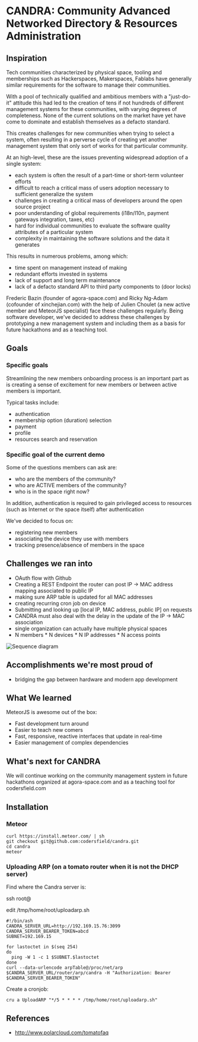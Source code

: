 # CANDRA: Community Advanced Networked Directory & Resources Administration

## Inspiration

Tech communities characterized by physical space, tooling and memberships such as Hackerspaces, Makerspaces, Fablabs have generally similar requirements for the software to manage their communities. 

With a pool of technically qualified and ambitious members with a "just-do-it" attitude this had led to the creation of tens if not hundreds of different management systems for these communities, with varying degrees of completeness. None of the current solutions on the market have yet have come to dominate and establish themselves as a defacto standard. 

This creates challenges for new communities when trying to select a system, often resulting in a perverse cycle of creating yet another management system that only sort of works for that particular community.

At an high-level, these are the issues preventing widespread adoption of a single system:

* each system is often the result of a part-time or short-term volunteer efforts
* difficult to reach a critical mass of users adoption necessary to sufficient generalize the system
* challenges in creating a critical mass of developers around the open source project
* poor understanding of global requirements (i18n/l10n, payment gateways integration, taxes, etc)
* hard for individual communities to evaluate the software quality attributes of a particular system
* complexity in maintaining the software solutions and the data it generates

This results in numerous problems, among which:

* time spent on management instead of making
* redundant efforts invested in systems
* lack of support and long term maintenance
* lack of a defacto standard API to third party components to (door locks)

Frederic Bazin (founder of agora-space.com) and Ricky Ng-Adam (cofounder of xinchejian.com) with the help of Julien Choulet (a new active member and MeteorJS specialist) face these challenges regularly. Being software developer, we've decided to address these challenges by prototyping a new management system and including them as a basis for future hackathons and as a teaching tool. 

## Goals

### Specific goals

Streamlining the new members onboarding process is an important part as is creating a sense of excitement for new members or between active members is important.

Typical tasks include:

* authentication 
* membership option (duration) selection 
* payment
* profile
* resources search and reservation

### Specific goal of the current demo

Some of the questions members can ask are:

* who are the members of the community?
* who are ACTIVE members of the community?
* who is in the space right now?

In addition, authentication is required to gain privileged access to resources (such as Internet or the space itself) after authentication

We've decided to focus on:

* registering new members
* associating the device they use with members
* tracking presence/absence of members in the space

## Challenges we ran into

* OAuth flow with Github
* Creating a REST Endpoint the router can post IP -> MAC address mapping associated to public IP
 * making sure ARP table is updated for all MAC addresses
 * creating recurring cron job on device
* Submitting and looking up [local IP, MAC address, public IP] on requests
* CANDRA must also deal with the delay in the update of the IP -> MAC association
* single organization can actually have multiple physical spaces
* N members * N devices * N IP addresses * N access points

![Sequence diagram](https://raw.githubusercontent.com/codersfield/candra/master/docs/WhoIsThere.png)

## Accomplishments we're most proud of

* bridging the gap between hardware and modern app development

## What We learned

MeteorJS is awesome out of the box:

* Fast development turn around
* Easier to teach new comers
* Fast, responsive, reactive interfaces that update in real-time
* Easier management of complex dependencies

## What's next for CANDRA

We will continue working on the community management system in future hackathons organized at agora-space.com and as a teaching tool for codersfield.com

## Installation

### Meteor

```
curl https://install.meteor.com/ | sh
git checkout git@github.com:codersfield/candra.git
cd candra
meteor
```

### Uploading ARP (on a tomato router when it is not the DHCP server)

Find where the Candra server is:

ssh root@<router ip>

edit /tmp/home/root/uploadarp.sh

```
#!/bin/ash
CANDRA_SERVER_URL=http://192.169.15.76:3099
CANDRA_SERVER_BEARER_TOKEN=abcd
SUBNET=192.169.15

for lastoctet in $(seq 254)
do 
  ping -W 1 -c 1 $SUBNET.$lastoctet
done 
curl --data-urlencode arpTable@/proc/net/arp $CANDRA_SERVER_URL/router/arp/candra -H "Authorization: Bearer $CANDRA_SERVER_BEARER_TOKEN"
```

Create a cronjob:

```
cru a UploadARP "*/5 * * * * /tmp/home/root/uploadarp.sh"
```

## References

* http://www.polarcloud.com/tomatofaq